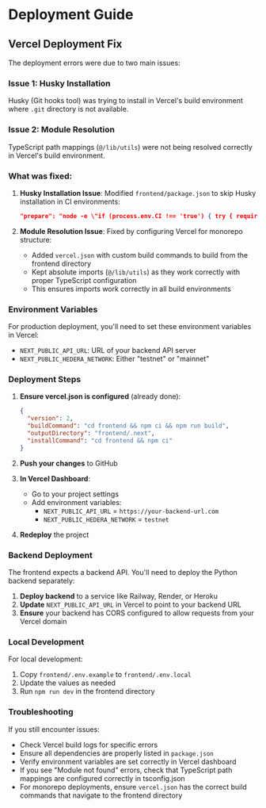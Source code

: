 # Deployment Guide

## Vercel Deployment Fix

The deployment errors were due to two main issues:

### Issue 1: Husky Installation
Husky (Git hooks tool) was trying to install in Vercel's build environment where `.git` directory is not available.

### Issue 2: Module Resolution
TypeScript path mappings (`@/lib/utils`) were not being resolved correctly in Vercel's build environment.

### What was fixed:

1. **Husky Installation Issue**: Modified `frontend/package.json` to skip Husky installation in CI environments:
   ```json
   "prepare": "node -e \"if (process.env.CI !== 'true') { try { require('husky').install() } catch (e) {} }\""
   ```

2. **Module Resolution Issue**: Fixed by configuring Vercel for monorepo structure:
   - Added `vercel.json` with custom build commands to build from the frontend directory
   - Kept absolute imports (`@/lib/utils`) as they work correctly with proper TypeScript configuration
   - This ensures imports work correctly in all build environments

### Environment Variables

For production deployment, you'll need to set these environment variables in Vercel:

- `NEXT_PUBLIC_API_URL`: URL of your backend API server
- `NEXT_PUBLIC_HEDERA_NETWORK`: Either "testnet" or "mainnet"

### Deployment Steps

1. **Ensure vercel.json is configured** (already done):
   ```json
   {
     "version": 2,
     "buildCommand": "cd frontend && npm ci && npm run build",
     "outputDirectory": "frontend/.next",
     "installCommand": "cd frontend && npm ci"
   }
   ```

2. **Push your changes** to GitHub

3. **In Vercel Dashboard**:
   - Go to your project settings
   - Add environment variables:
     - `NEXT_PUBLIC_API_URL` = `https://your-backend-url.com`
     - `NEXT_PUBLIC_HEDERA_NETWORK` = `testnet`

4. **Redeploy** the project

### Backend Deployment

The frontend expects a backend API. You'll need to deploy the Python backend separately:

1. **Deploy backend** to a service like Railway, Render, or Heroku
2. **Update** `NEXT_PUBLIC_API_URL` in Vercel to point to your backend URL
3. **Ensure** your backend has CORS configured to allow requests from your Vercel domain

### Local Development

For local development:
1. Copy `frontend/.env.example` to `frontend/.env.local`
2. Update the values as needed
3. Run `npm run dev` in the frontend directory

### Troubleshooting

If you still encounter issues:
- Check Vercel build logs for specific errors
- Ensure all dependencies are properly listed in `package.json`
- Verify environment variables are set correctly in Vercel dashboard
- If you see "Module not found" errors, check that TypeScript path mappings are configured correctly in tsconfig.json
- For monorepo deployments, ensure `vercel.json` has the correct build commands that navigate to the frontend directory
